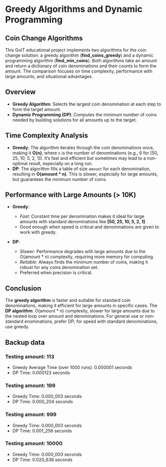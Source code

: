 # Greedy Algorithms and Dynamic Programming

## Coin Change Algorithms

This GoIT educational project implements two algorithms for the coin change solution: a greedy algorithm (**find_coins_greedy**) and a dynamic programming algorithm (**find_min_coins**). Both algorithms take an amount and return a dictionary of coin denominations and their counts to form the amount. The comparison focuses on time complexity, performance with large amounts, and situational advantages.

## Overview

- **Greedy Algorithm**: Selects the largest coin denomination at each step to form the target amount.
- **Dynamic Programming (DP)**: Computes the minimum number of coins needed by building solutions for all amounts up to the target.

## Time Complexity Analysis

- **Greedy**: The algorithm iterates through the coin denominations once, making it **O(n)**, where `n` is the number of denominations (e.g., 6 for [50, 25, 10, 5, 2, 1]). It’s fast and efficient but sometimes may lead to a non-optimal result, especially on a long run.
- **DP**: The algorithm fills a table of size `amount` for each denomination, resulting in **O(amount \* n)**. This is slower, especially for large amounts, but guarantees the minimum number of coins.

## Performance with Large Amounts (> 10K)

- **Greedy**:

  - _Fast_: Constant time per denomination makes it ideal for large amounts with standard denominations like **[50, 25, 10, 5, 2, 1]**.
  - Good enough when speed is critical and denominations are given to work with greedy.

- **DP**:
  - _Slower_: Performance degrades with large amounts due to the O(amount \* n) complexity, requiring more memory for computing.
  - _Reliable_: Always finds the minimum number of coins, making it robust for any coins denomination set.
  - Preferred when precision is critical.

## Conclusion

The **greedy algorithm** is faster and suitable for standard coin denominations, making it efficient for large amounts in specific cases.
The **DP algorithm**: O(amount \* n) complexity, slower for large amounts due to the nested loop over amount and denominations.
For general use or non-standard enominations, prefer DP; for speed with standard denominations, use greedy.

## Backup data

### Testing amount: 113

- Greedy Average Time (over 1000 runs): 0.000001 seconds
- DP Time: 0.000123 seconds

### Testing amount: 199

- Greedy Time: 0.000_003 seconds
- DP Time: 0.000_204 seconds

### Testing amount: 999

- Greedy Time: 0.000_003 seconds
- DP Time: 0.001_256 seconds

### Testing amount: 10000

- Greedy Time: 0.000_003 seconds
- DP Time: 0.020_638 seconds

